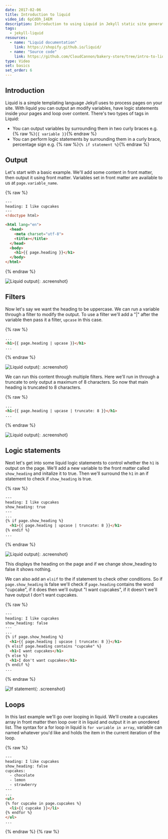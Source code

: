 ```yaml
---
date: 2017-02-06
title: Introduction to liquid
video_id: 6pCdOh_I4EM
description: Introduction to using Liquid in Jekyll static site generator
tags:
  - jekyll-liquid
resources:
  - name: "Liquid documentation"
    link: https://shopify.github.io/liquid/
  - name: "Source code"
    link: https://github.com/CloudCannon/bakery-store/tree/intro-to-liquid
type: Video
set: basics
set_order: 6
---
```

## Introduction

Liquid is a simple templating language Jekyll uses to process pages on your site. With liquid you can output an modify variables, have logic statements inside your pages and loop over content. There's two types of tags in Liquid:

* You can output variables by surrounding them in two curly braces e.g. {% raw %}`{{ variable }}`{% endraw %}
* You can perform logic statements by surrounding them in a curly brace, percentage sign e.g. {% raw %}`{% if statement %}`{% endraw %}

## Output

Let's start with a basic example. We'll add some content in front matter, then output it using front matter. Variables set in front matter are available to us at `page.variable_name`.

{% raw %}
~~~html
---
heading: I like cupcakes
---
<!doctype html>

<html lang="en">
  <head>
    <meta charset="utf-8">
    <title></title>
  </head>
  <body>
    <h1>{{ page.heading }}</h1>
  </body>
</html>
~~~
{% endraw %}

![Liquid output](/images/tutorials/intro-to-liquid/liquid.png){: .screenshot}

## Filters

Now let's say we want the heading to be uppercase. We can run a variable through a filter to modify the output. To use a filter we'll add a "\|" after the variable then pass it a filter, `upcase` in this case.

{% raw %}
~~~html
...
<h1>{{ page.heading | upcase }}</h1>
...
~~~
{% endraw %}

![Liquid output](/images/tutorials/intro-to-liquid/liquid-upcase.png){: .screenshot}

We can run this content through multiple filters. Here we'll run in through a truncate to only output a maximum of 8 characters. So now that main heading is truncated to 8 characters.

{% raw %}
~~~html
...
<h1>{{ page.heading | upcase | truncate: 8 }}</h1>
...
~~~
{% endraw %}

![Liquid output](/images/tutorials/intro-to-liquid/liquid-truncate.png){: .screenshot}

## Logic statements

Next let's get into some liquid logic statements to control whether the `h1` is output on the page. We'll add a new variable to the front matter called `show_heading` and initalize it to true. Then we'll surround the `h1` in an if statement to check if `show_heading` is true.

{% raw %}
~~~html
---
heading: I like cupcakes
show_heading: true
---
...
{% if page.show_heading %}
  <h1>{{ page.heading | upcase | truncate: 8 }}</h1>
{% endif %}
...
~~~
{% endraw %}

![Liquid output](/images/tutorials/intro-to-liquid/liquid-truncate.png){: .screenshot}

This displays the heading on the page and if we change show_heading to false it shows nothing.

We can also add an `elsif` to the if statement to check other conditions. So if `page.show_heading` is false we'll check if `page.heading` contains the word "cupcake", if it does then we'll output "I want cupcakes", if it doesn't we'll have output I don't want cupcakes.

{% raw %}
~~~html
---
heading: I like cupcakes
show_heading: false
---
...
{% if page.show_heading %}
  <h1>{{ page.heading | upcase | truncate: 8 }}</h1>
{% elsif page.heading contains "cupcake" %}
  <h1>I want cupcakes</h1>
{% else %}
  <h1>I don't want cupcakes</h1>
{% endif %}
...
~~~
{% endraw %}

![If statement](/images/tutorials/intro-to-liquid/if-statement.png){: .screenshot}

## Loops

In this last example we'll go over looping in liquid. We'll create a cupcakes array in front matter then loop over it in liquid and output it in an unordered list. The syntax for a for loop in liquid is `for variable in array`, variable can named whatever you'd like and holds the item in the current iteration of the loop.

{% raw %}
~~~html
---
heading: I like cupcakes
show_heading: false
cupcakes:
  - chocolate
  - lemon
  - strawberry
---
...
<ul>
{% for cupcake in page.cupcakes %}
  <li>{{ cupcake }}</li>
{% endfor %}
</ul>
...
~~~
{% endraw %}
{% raw %}
